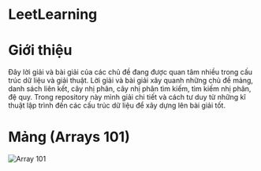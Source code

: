 # LeetLearning

# Giới thiệu 

Đây lời giải và bài giải của các chủ đề  đang được quan tâm nhiều trong cấu trúc dữ liệu và giải thuật. Lời giải và bài giải xây quanh những chủ đề  mảng, danh sách liên kết, cây nhị phân, cây nhị phân tìm kiếm, tìm kiếm nhị phân, đệ quy. Trong repository này mình giải chi tiết và cách tư duy từ những kĩ thuật lập trình đến các cấu trúc dữ liệu để xây dựng lên bài giải tốt.


# Mảng (Arrays 101)
![Array 101](https://leetcode.com/explore/learn/card/fun-with-arrays/)
